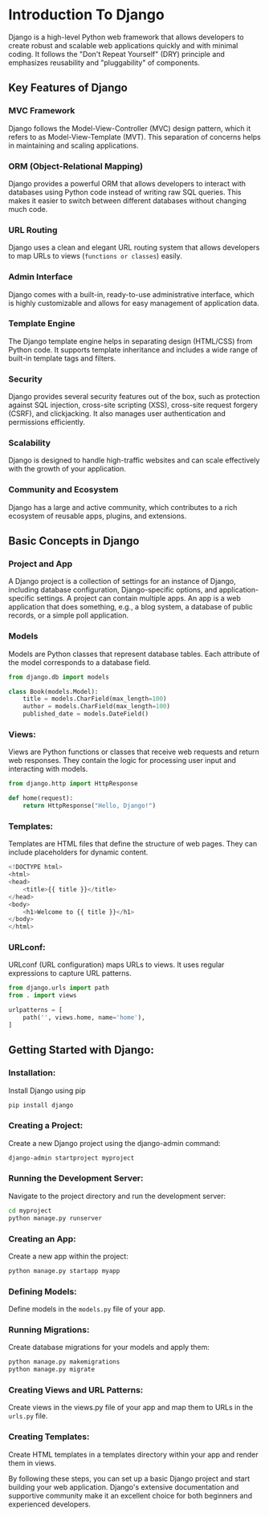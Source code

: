 # Introduction To Django

Django is a high-level Python web framework that allows developers to create robust and scalable web applications quickly and with minimal coding. It follows the "Don't Repeat Yourself" (DRY) principle and emphasizes reusability and "pluggability" of components.

## Key Features of Django

### MVC Framework

Django follows the Model-View-Controller (MVC) design pattern, which it refers to as Model-View-Template (MVT). This separation of concerns helps in maintaining and scaling applications.

### ORM (Object-Relational Mapping)

Django provides a powerful ORM that allows developers to interact with databases using Python code instead of writing raw SQL queries. This makes it easier to switch between different databases without changing much code.

### URL Routing

Django uses a clean and elegant URL routing system that allows developers to map URLs to views (`functions or classes`) easily.

### Admin Interface

Django comes with a built-in, ready-to-use administrative interface, which is highly customizable and allows for easy management of application data.

### Template Engine

The Django template engine helps in separating design (HTML/CSS) from Python code. It supports template inheritance and includes a wide range of built-in template tags and filters.

### Security

Django provides several security features out of the box, such as protection against SQL injection, cross-site scripting (XSS), cross-site request forgery (CSRF), and clickjacking. It also manages user authentication and permissions efficiently.

### Scalability

Django is designed to handle high-traffic websites and can scale effectively with the growth of your application.

### Community and Ecosystem

Django has a large and active community, which contributes to a rich ecosystem of reusable apps, plugins, and extensions.

## Basic Concepts in Django

### Project and App

A Django project is a collection of settings for an instance of Django, including database configuration, Django-specific options, and application-specific settings. A project can contain multiple apps. An app is a web application that does something, e.g., a blog system, a database of public records, or a simple poll application.

### Models

Models are Python classes that represent database tables. Each attribute of the model corresponds to a database field.

```python
from django.db import models

class Book(models.Model):
    title = models.CharField(max_length=100)
    author = models.CharField(max_length=100)
    published_date = models.DateField()
```

### Views:

Views are Python functions or classes that receive web requests and return web responses. They contain the logic for processing user input and interacting with models.

```python
from django.http import HttpResponse

def home(request):
    return HttpResponse("Hello, Django!")
```

### Templates:

Templates are HTML files that define the structure of web pages. They can include placeholders for dynamic content.

```python
<!DOCTYPE html>
<html>
<head>
    <title>{{ title }}</title>
</head>
<body>
    <h1>Welcome to {{ title }}</h1>
</body>
</html>
```

### URLconf:

URLconf (URL configuration) maps URLs to views. It uses regular expressions to capture URL patterns.

```python
from django.urls import path
from . import views

urlpatterns = [
    path('', views.home, name='home'),
]
```

## Getting Started with Django:
### Installation:

Install Django using pip

```bash
pip install django
```

### Creating a Project:

Create a new Django project using the django-admin command:

```bash
django-admin startproject myproject
```

### Running the Development Server:

Navigate to the project directory and run the development server:

```bash
cd myproject
python manage.py runserver
```

### Creating an App:

Create a new app within the project:

```bash
python manage.py startapp myapp
```

### Defining Models:

Define models in the `models.py` file of your app.

### Running Migrations:

Create database migrations for your models and apply them:

```bash
python manage.py makemigrations
python manage.py migrate
```

### Creating Views and URL Patterns:

Create views in the views.py file of your app and map them to URLs in the `urls.py` file.

### Creating Templates:

Create HTML templates in a templates directory within your app and render them in views.


By following these steps, you can set up a basic Django project and start building your web application. Django's extensive documentation and supportive community make it an excellent choice for both beginners and experienced developers.